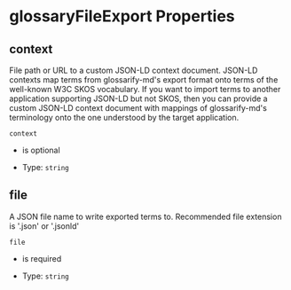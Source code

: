 # glossaryFileExport Properties



## context

File path or URL to a custom JSON-LD context document. JSON-LD contexts map terms from glossarify-md's export format onto terms of the well-known W3C SKOS vocabulary. If you want to import terms to another application supporting JSON-LD but not SKOS, then you can provide a custom JSON-LD context document with mappings of glossarify-md's terminology onto the one understood by the target application.

`context`

*   is optional

*   Type: `string`

## file

A JSON file name to write exported terms to. Recommended file extension is '.json' or '.jsonld'

`file`

*   is required

*   Type: `string`
